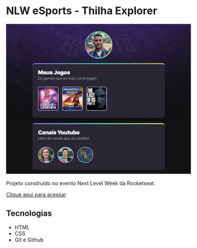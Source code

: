 #   NLW eSports - Thilha Explorer

![preview](./.github/preview.png)

Projeto construído no evento Next Level Week da Rocketseat.

[Clique aqui para acessar](https://paullosergio.github.io/nlw/)

## Tecnologias

- HTML
- CSS
- Git e Github



